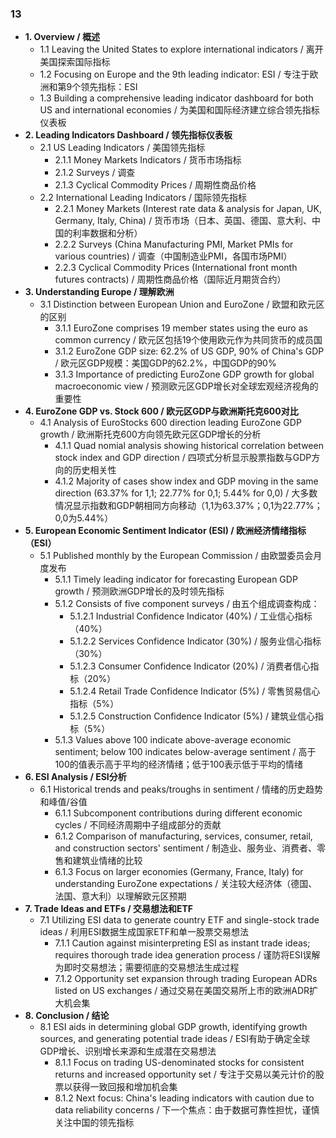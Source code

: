 ### 13
- **1. Overview / 概述**
    - 1.1 Leaving the United States to explore international indicators / 离开美国探索国际指标
    - 1.2 Focusing on Europe and the 9th leading indicator: ESI / 专注于欧洲和第9个领先指标：ESI
    - 1.3 Building a comprehensive leading indicator dashboard for both US and international economies / 为美国和国际经济建立综合领先指标仪表板
- **2. Leading Indicators Dashboard / 领先指标仪表板**
    - 2.1 US Leading Indicators / 美国领先指标
        - 2.1.1 Money Markets Indicators / 货币市场指标
        - 2.1.2 Surveys / 调查
        - 2.1.3 Cyclical Commodity Prices / 周期性商品价格
    - 2.2 International Leading Indicators / 国际领先指标
        - 2.2.1 Money Markets (Interest rate data & analysis for Japan, UK, Germany, Italy, China) / 货币市场（日本、英国、德国、意大利、中国的利率数据和分析）
        - 2.2.2 Surveys (China Manufacturing PMI, Market PMIs for various countries) / 调查（中国制造业PMI，各国市场PMI）
        - 2.2.3 Cyclical Commodity Prices (International front month futures contracts) / 周期性商品价格（国际近月期货合约）
- **3. Understanding Europe / 理解欧洲**
    - 3.1 Distinction between European Union and EuroZone / 欧盟和欧元区的区别
        - 3.1.1 EuroZone comprises 19 member states using the euro as common currency / 欧元区包括19个使用欧元作为共同货币的成员国
        - 3.1.2 EuroZone GDP size: 62.2% of US GDP, 90% of China's GDP / 欧元区GDP规模：美国GDP的62.2%，中国GDP的90%
        - 3.1.3 Importance of predicting EuroZone GDP growth for global macroeconomic view / 预测欧元区GDP增长对全球宏观经济视角的重要性
- **4. EuroZone GDP vs. Stock 600 / 欧元区GDP与欧洲斯托克600对比**
    - 4.1 Analysis of EuroStocks 600 direction leading EuroZone GDP growth / 欧洲斯托克600方向领先欧元区GDP增长的分析
        - 4.1.1 Quad nomial analysis showing historical correlation between stock index and GDP direction / 四项式分析显示股票指数与GDP方向的历史相关性
        - 4.1.2 Majority of cases show index and GDP moving in the same direction (63.37% for 1,1; 22.77% for 0,1; 5.44% for 0,0) / 大多数情况显示指数和GDP朝相同方向移动（1,1为63.37%；0,1为22.77%；0,0为5.44%）
- **5. European Economic Sentiment Indicator (ESI) / 欧洲经济情绪指标（ESI）**
    - 5.1 Published monthly by the European Commission / 由欧盟委员会月度发布
        - 5.1.1 Timely leading indicator for forecasting European GDP growth / 预测欧洲GDP增长的及时领先指标
        - 5.1.2 Consists of five component surveys / 由五个组成调查构成：
            - 5.1.2.1 Industrial Confidence Indicator (40%) / 工业信心指标（40%）
            - 5.1.2.2 Services Confidence Indicator (30%) / 服务业信心指标（30%）
            - 5.1.2.3 Consumer Confidence Indicator (20%) / 消费者信心指标（20%）
            - 5.1.2.4 Retail Trade Confidence Indicator (5%) / 零售贸易信心指标（5%）
            - 5.1.2.5 Construction Confidence Indicator (5%) / 建筑业信心指标（5%）
        - 5.1.3 Values above 100 indicate above-average economic sentiment; below 100 indicates below-average sentiment / 高于100的值表示高于平均的经济情绪；低于100表示低于平均的情绪
- **6. ESI Analysis / ESI分析**
    - 6.1 Historical trends and peaks/troughs in sentiment / 情绪的历史趋势和峰值/谷值
        - 6.1.1 Subcomponent contributions during different economic cycles / 不同经济周期中子组成部分的贡献
        - 6.1.2 Comparison of manufacturing, services, consumer, retail, and construction sectors' sentiment / 制造业、服务业、消费者、零售和建筑业情绪的比较
        - 6.1.3 Focus on larger economies (Germany, France, Italy) for understanding EuroZone expectations / 关注较大经济体（德国、法国、意大利）以理解欧元区预期
- **7. Trade Ideas and ETFs / 交易想法和ETF**
    - 7.1 Utilizing ESI data to generate country ETF and single-stock trade ideas / 利用ESI数据生成国家ETF和单一股票交易想法
        - 7.1.1 Caution against misinterpreting ESI as instant trade ideas; requires thorough trade idea generation process / 谨防将ESI误解为即时交易想法；需要彻底的交易想法生成过程
        - 7.1.2 Opportunity set expansion through trading European ADRs listed on US exchanges / 通过交易在美国交易所上市的欧洲ADR扩大机会集
- **8. Conclusion / 结论**
    - 8.1 ESI aids in determining global GDP growth, identifying growth sources, and generating potential trade ideas / ESI有助于确定全球GDP增长、识别增长来源和生成潜在交易想法
        - 8.1.1 Focus on trading US-denominated stocks for consistent returns and increased opportunity set / 专注于交易以美元计价的股票以获得一致回报和增加机会集
        - 8.1.2 Next focus: China's leading indicators with caution due to data reliability concerns / 下一个焦点：由于数据可靠性担忧，谨慎关注中国的领先指标
